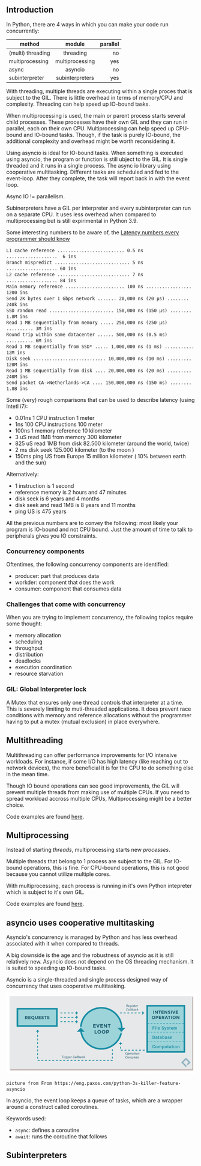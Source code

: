 ## Introduction

In Python, there are 4 ways in which you can make your code run concurrently:


| method        | module           | parallel  |
| ------------- |:-------------:| -----:|
| (multi) threading | threading | no |
| multiprocessing | multiprocessing      |   yes |
| async | asyncio      |    no |
| subinterpreter| subinterpreters      |    yes |


With threading, multiple threads are executing within a single proces that is subject to the GIL. There is little overhead in terms of memory/CPU and complexity. Threading can help speed up IO-bound tasks.

When multiprocessing is used, the main or parent process starts several child processes. These processes have their own GIL and they can run in parallel, each on their own CPU. Multiprocessing can help speed up CPU-bound and IO-bound tasks. Though, if the task is purely IO-bound, the additional complexity and overhead might be worth reconsidering it.

Using asyncio is ideal for IO-bound tasks. When something is executed using asyncio, the program or function is still ubject to the GIL. It is single threaded and it runs in a single process. The async io library using cooperative multitasking. Different tasks are scheduled and fed to the event-loop. After they complete, the task will report back in with the event loop. 

Async IO != parallelism.

Subinerpreters have a GIL per interpreter and every subinterpreter can run on a separate CPU. It uses less overhead when compared to multiprocessing but is still expirimental in Python 3.9.


Some interesting numbers to be aware of, the [Latency numbers every programmer should know](https://github.com/ardanlabs/gotraining/tree:/master/topics/go/language/arrays#industry-defined-latencies)

```
L1 cache reference ......................... 0.5 ns ...................  6 ins
Branch mispredict ............................ 5 ns ................... 60 ins
L2 cache reference ........................... 7 ns ................... 84 ins
Main memory reference ...................... 100 ns ................. 1200 ins           
Send 2K bytes over 1 Gbps network ....... 20,000 ns (20 µs) ........  240k ins
SSD random read ........................ 150,000 ns (150 µs) ........ 1.8M ins
Read 1 MB sequentially from memory ..... 250,000 ns (250 µs) .......... 3M ins
Round trip within same datacenter ...... 500,000 ns (0.5 ms) .......... 6M ins
Read 1 MB sequentially from SSD* ..... 1,000,000 ns (1 ms) ........... 12M ins
Disk seek ........................... 10,000,000 ns (10 ms) ......... 120M ins
Read 1 MB sequentially from disk .... 20,000,000 ns (20 ms) ......... 240M ins
Send packet CA->Netherlands->CA .... 150,000,000 ns (150 ms) ........ 1.8B ins
```

Some (very) rough comparisons that can be used to describe latency (using Intetl i7):
- 0.01ns    1 CPU instruction       1 meter 
- 1ns       100 CPU instructions    100 meter 
- 100ns     1 memory reference      10 kilometer
- 3 uS      read 1MB from memory    300 kilometer
- 825 uS    read 1MB from disk      82.500 kilometer (around the world, twice)
- 2 ms      disk seek               125.000 kilometer (to the moon )
- 150ms     ping US from Europe     15 million kilometer ( 10% between earth and the sun)

Alternatively:
- 1 instruction is 1 second
- reference memory is 2 hours and 47 minutes
- disk seek is 6 years and 4 months
- disk seek and read 1MB is 8 years and 11 months
- ping US is 475 years

All the previous numbers are to convey the following: most likely your program is IO-bound and not CPU bound. Just the amount of time to talk to peripherals gives you IO constraints.

### Concurrency components

Oftentimes, the following concurrency components are identified:
- producer: part that produces data
- workder: component that does the work
- consumer: component that consumes data

### Challenges that come with concurrency

When you are trying to implement concurrency, the following topics require some thought:
- memory allocation
- scheduling
- throughput
- distribution
- deadlocks
- execution coordination
- resource starvation

### GIL: Global Interpreter lock

A Mutex that ensures only one thread controls that interpreter at a time. This is severely limiting to muti-threaded applications. It does prevent race conditions with memory and reference allocations without the programmer having to put a mutex (mutual exclusion) in place everywhere.
## Multithreading

Multithreading can offer performance improvements for I/O intensive workloads. For instance, if some I/O has high latency (like reaching out to network devices), the more beneficial it is for the CPU to do something else in the mean time.

Though IO bound operations can see good improvements, the GIL will prevent multiple threads from making use of multiple CPUs. If you need to spread workload accross multiple CPUs, Multiprocessing might be a better choice.

Code examples are found [here](https://github.com/saidvandeklundert/python/blob/main/examples/concurrency/).


## Multiprocessing

Instead of starting _threads_, multiprocessing starts new _processes_.

Multiple threads that belong to 1 process are subject to the GIL. For IO-bound operations, this is fine. For CPU-bound operations, this is not good because you cannot utilize multiple cores.

With multiprocessing, each process is running in it's own Python intepreter which is subject to it's own GIL.

Code examples are found [here](https://github.com/saidvandeklundert/python/blob/main/examples/concurrency/).
## asyncio uses cooperative multitasking

Asyncio's concurrency is managed by Python and has less overhead associated with it when compared to threads.

A big downside is the age and the robustness of asyncio as it is still relatively new.
Asyncio does not depend on the OS threading mechanism. It is suited to speeding up IO-bound tasks.

Asyncio is a single-threaded and single process designed way of concurrency that uses cooperative multitasking.

![Asyncio](/img/event_loop.png "From https://eng.paxos.com/python-3s-killer-feature-asyncio")

```
picture from From https://eng.paxos.com/python-3s-killer-feature-asyncio
```

In asyncio, the event loop keeps a queue of tasks, which are a wrapper around a construct called coroutines.


Keywords used:
- `async`: defines a coroutine 
- `await`: runs the coroutine that follows




## Subinterpreters